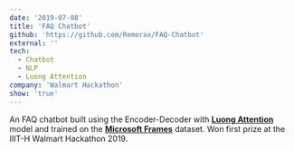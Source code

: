```yaml
---
date: '2019-07-08'
title: 'FAQ Chatbot'
github: 'https://github.com/Remorax/FAQ-Chatbot'
external: ''
tech:
  - Chatbot
  - NLP
  - Luong Attention
company: 'Walmart Hackathon'
show: 'true'
---
```


An FAQ chatbot built using the Encoder-Decoder with [**Luong Attention**](https://arxiv.org/abs/1508.04025) model and trained on the **[Microsoft Frames](https://www.microsoft.com/en-us/research/project/frames-dataset/)** dataset. Won first prize at the IIIT-H Walmart Hackathon 2019.

